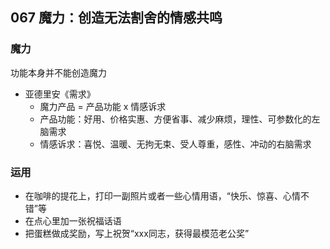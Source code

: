 


## 067 魔力：创造无法割舍的情感共鸣 ##
### 魔力 ###
功能本身并不能创造魔力

- 亚德里安《需求》
	- 魔力产品 = 产品功能 x 情感诉求
	- 产品功能：好用、价格实惠、方便省事、减少麻烦，理性、可参数化的左脑需求
	- 情感诉求：喜悦、温暖、无拘无束、受人尊重，感性、冲动的右脑需求
### 运用 ###
- 在咖啡的提花上，打印一副照片或者一些心情用语，“快乐、惊喜、心情不错”等
- 在点心里加一张祝福话语
- 把蛋糕做成奖励，写上祝贺“xxx同志，获得最模范老公奖”
